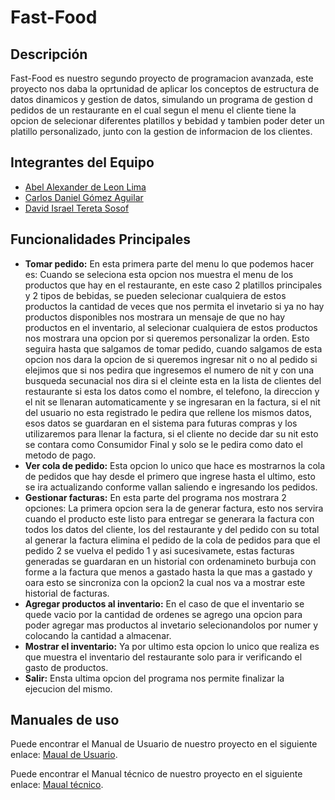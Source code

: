 # Fast-Food

## Descripción
Fast-Food es nuestro segundo proyecto de programacion avanzada, este proyecto nos daba la oprtunidad de aplicar los conceptos de estructura de datos dinamicos y gestion de datos, simulando un programa de gestion d pedidos de un restaurante en el cual segun el menu el cliente tiene la opcion de selecionar diferentes platillos y bebidad y tambien poder deter un platillo personalizado, junto con la gestion de informacion de los clientes.

## Integrantes del Equipo

- [Abel Alexander de Leon Lima](https://github.com/Abelillo14K)
- [Carlos Daniel Gómez Aguilar](https://github.com/Carlosd365)
- [David Israel Tereta Sosof](https://github.com/David-num)

## Funcionalidades Principales
- **Tomar pedido:** En esta primera parte del menu lo que podemos hacer es: Cuando se seleciona esta opcion nos muestra el menu de los productos que hay en el restaurante, en este caso 2 platillos principales y 2 tipos de bebidas, se pueden selecionar cualquiera de estos productos la cantidad de veces que nos permita el invetario si ya no hay productos disponibles nos mostrara un mensaje de que no hay productos en el inventario, al selecionar cualquiera de estos productos nos mostrara una opcion por si queremos personalizar la orden. Esto seguira hasta que salgamos de tomar pedido, cuando salgamos de esta opcion nos dara la opcion de si queremos ingresar nit o no al pedido si elejimos que si nos pedira que ingresemos el numero de nit y con una busqueda secunacial nos dira si el cleinte esta en la lista de clientes del restaurante si esta los datos como el nombre, el telefono, la direccion y el nit se llenaran automaticamente y se ingresaran en la factura, si el nit del usuario no esta registrado le pedira que rellene los mismos datos, esos datos se guardaran en el sistema para futuras compras y los utilizaremos para llenar la factura, si el cliente no decide dar su nit esto se contara como Consumidor Final y solo se le pedira como dato el metodo de pago.
- **Ver cola de pedido:** Esta opcion lo unico que hace es mostrarnos la cola de pedidos que hay desde el primero que ingrese hasta el ultimo, esto se ira actualizando conforme vallan saliendo e ingresando los pedidos.
- **Gestionar facturas:** En esta parte del programa nos mostrara 2 opciones: La primera opcion sera la de generar factura, esto nos servira cuando el producto este listo para entregar se generara la factura con todos los datos del cliente, los del restaurante y del pedido con su total al generar la factura elimina el pedido de la cola de pedidos para que el pedido 2 se vuelva el pedido 1 y asi sucesivamete, estas facturas generadas se guardaran en un historial con ordenamineto burbuja con forme a la factura que menos a gastado hasta la que mas a gastado y oara esto se sincroniza con la opcion2 la cual nos va a mostrar este historial de facturas.
- **Agregar productos al inventario:** En el caso de que el inventario se quede vacio por la cantidad de ordenes se agrego una opcion para poder agregar mas productos al invetario selecionandolos por numer y colocando la cantidad a almacenar.
- **Mostrar el inventario:** Ya por ultimo esta opcion lo unico que realiza es que muestra el inventario del restaurante solo para ir verificando el gasto de productos.
- **Salir:** Ensta ultima opcion del programa nos permite finalizar la ejecucion del mismo.

## Manuales de uso
Puede encontrar el Manual de Usuario de nuestro proyecto en el siguiente enlace: [Maual de Usuario](https://publuu.com/flip-book/297630/691535).

Puede encontrar el Manual técnico de nuestro proyecto en el siguiente enlace: [Maual técnico](https://publuu.com/flip-book/297630/691643).